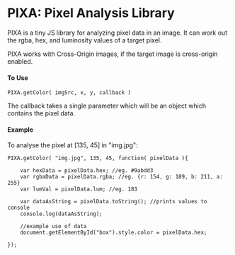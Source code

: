 # PIXA: Pixel Analysis Library

PIXA is a tiny JS library for analyzing pixel data in an image. It can work out the rgba, hex, and luminosity values of a target pixel.

PIXA works with Cross-Origin images, if the target image is cross-origin enabled.


#### To Use
```
PIXA.getColor( imgSrc, x, y, callback )
```

The callback takes a single parameter which will be an object which contains the pixel data.


#### Example
To analyse the pixel at [135, 45] in "img.jpg":
```
PIXA.getColor( "img.jpg", 135, 45, function( pixelData ){

    var hexData = pixelData.hex; //eg. #9abdd3
    var rgbaData = pixelData.rgba; //eg. {r: 154, g: 189, b: 211, a: 255}
    var lumVal = pixelData.lum; //eg. 183

    var dataAsString = pixelData.toString(); //prints values to console
    console.log(dataAsString);

    //example use of data
    document.getElementById("box").style.color = pixelData.hex;

});

```
